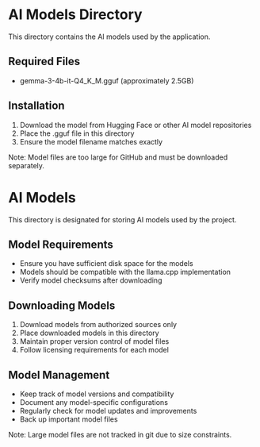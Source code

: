 # AI Models Directory

This directory contains the AI models used by the application.

## Required Files
- gemma-3-4b-it-Q4_K_M.gguf (approximately 2.5GB)

## Installation
1. Download the model from Hugging Face or other AI model repositories
2. Place the .gguf file in this directory
3. Ensure the model filename matches exactly

Note: Model files are too large for GitHub and must be downloaded separately.

# AI Models

This directory is designated for storing AI models used by the project.

## Model Requirements

- Ensure you have sufficient disk space for the models
- Models should be compatible with the llama.cpp implementation
- Verify model checksums after downloading

## Downloading Models

1. Download models from authorized sources only
2. Place downloaded models in this directory
3. Maintain proper version control of model files
4. Follow licensing requirements for each model

## Model Management

- Keep track of model versions and compatibility
- Document any model-specific configurations
- Regularly check for model updates and improvements
- Back up important model files

Note: Large model files are not tracked in git due to size constraints.
